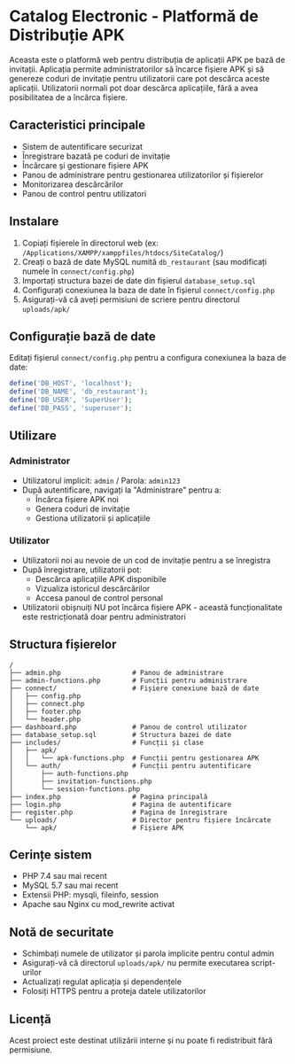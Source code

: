 # Catalog Electronic - Platformă de Distribuție APK

Aceasta este o platformă web pentru distribuția de aplicații APK pe bază de invitații. Aplicația permite administratorilor să încarce fișiere APK și să genereze coduri de invitație pentru utilizatorii care pot descărca aceste aplicații. Utilizatorii normali pot doar descărca aplicațiile, fără a avea posibilitatea de a încărca fișiere.

## Caracteristici principale

- Sistem de autentificare securizat
- Înregistrare bazată pe coduri de invitație
- Încărcare și gestionare fișiere APK
- Panou de administrare pentru gestionarea utilizatorilor și fișierelor
- Monitorizarea descărcărilor
- Panou de control pentru utilizatori

## Instalare

1. Copiați fișierele în directorul web (ex: `/Applications/XAMPP/xamppfiles/htdocs/SiteCatalog/`)
2. Creați o bază de date MySQL numită `db_restaurant` (sau modificați numele în `connect/config.php`)
3. Importați structura bazei de date din fișierul `database_setup.sql`
4. Configurați conexiunea la baza de date în fișierul `connect/config.php`
5. Asigurați-vă că aveți permisiuni de scriere pentru directorul `uploads/apk/`

## Configurație bază de date

Editați fișierul `connect/config.php` pentru a configura conexiunea la baza de date:

```php
define('DB_HOST', 'localhost');
define('DB_NAME', 'db_restaurant');
define('DB_USER', 'SuperUser');
define('DB_PASS', 'superuser');
```

## Utilizare

### Administrator

- Utilizatorul implicit: `admin` / Parola: `admin123`
- După autentificare, navigați la "Administrare" pentru a:
  - Încărca fișiere APK noi
  - Genera coduri de invitație
  - Gestiona utilizatorii și aplicațiile

### Utilizator

- Utilizatorii noi au nevoie de un cod de invitație pentru a se înregistra
- După înregistrare, utilizatorii pot:
  - Descărca aplicațiile APK disponibile
  - Vizualiza istoricul descărcărilor
  - Accesa panoul de control personal
- Utilizatorii obișnuiți NU pot încărca fișiere APK - această funcționalitate este restricționată doar pentru administratori

## Structura fișierelor

```
/
├── admin.php                  # Panou de administrare
├── admin-functions.php        # Funcții pentru administrare
├── connect/                   # Fișiere conexiune bază de date
│   ├── config.php
│   ├── connect.php
│   ├── footer.php
│   └── header.php
├── dashboard.php              # Panou de control utilizator
├── database_setup.sql         # Structura bazei de date
├── includes/                  # Funcții și clase
│   ├── apk/
│   │   └── apk-functions.php  # Funcții pentru gestionarea APK
│   └── auth/                  # Funcții pentru autentificare
│       ├── auth-functions.php
│       ├── invitation-functions.php
│       └── session-functions.php
├── index.php                  # Pagina principală
├── login.php                  # Pagina de autentificare
├── register.php               # Pagina de înregistrare
└── uploads/                   # Director pentru fișiere încărcate
    └── apk/                   # Fișiere APK
```

## Cerințe sistem

- PHP 7.4 sau mai recent
- MySQL 5.7 sau mai recent
- Extensii PHP: mysqli, fileinfo, session
- Apache sau Nginx cu mod_rewrite activat

## Notă de securitate

- Schimbați numele de utilizator și parola implicite pentru contul admin
- Asigurați-vă că directorul `uploads/apk/` nu permite executarea script-urilor
- Actualizați regulat aplicația și dependențele
- Folosiți HTTPS pentru a proteja datele utilizatorilor

## Licență

Acest proiect este destinat utilizării interne și nu poate fi redistribuit fără permisiune.
